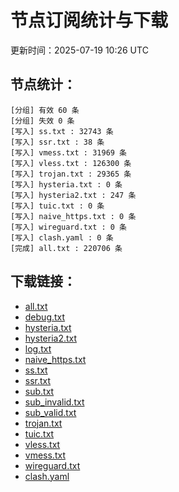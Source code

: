 # 节点订阅统计与下载

更新时间：2025-07-19 10:26 UTC

## 节点统计：
```
[分组] 有效 60 条
[分组] 失效 0 条
[写入] ss.txt : 32743 条
[写入] ssr.txt : 38 条
[写入] vmess.txt : 31969 条
[写入] vless.txt : 126300 条
[写入] trojan.txt : 29365 条
[写入] hysteria.txt : 0 条
[写入] hysteria2.txt : 247 条
[写入] tuic.txt : 0 条
[写入] naive_https.txt : 0 条
[写入] wireguard.txt : 0 条
[写入] clash.yaml : 0 条
[完成] all.txt : 220706 条
```

## 下载链接：
- [all.txt](./all.txt)
- [debug.txt](./debug.txt)
- [hysteria.txt](./hysteria.txt)
- [hysteria2.txt](./hysteria2.txt)
- [log.txt](./log.txt)
- [naive_https.txt](./naive_https.txt)
- [ss.txt](./ss.txt)
- [ssr.txt](./ssr.txt)
- [sub.txt](./sub.txt)
- [sub_invalid.txt](./sub_invalid.txt)
- [sub_valid.txt](./sub_valid.txt)
- [trojan.txt](./trojan.txt)
- [tuic.txt](./tuic.txt)
- [vless.txt](./vless.txt)
- [vmess.txt](./vmess.txt)
- [wireguard.txt](./wireguard.txt)
- [clash.yaml](./clash.yaml)
